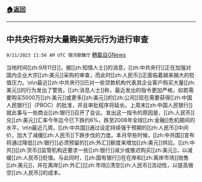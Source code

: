 ###  [:house:返回](README.md)
---


## 中共央行将对大量购买美元行为进行审查
`9/11/2023 11:56 AM UTC 银河歌舞厅` [轉載自GNews](https://gnews.org/articles/1674969)

当地时间[[zh:9月11日]]，据[[zh:知情人士]]的消息，[[zh:中共央行]]正在加强对国内企业大宗[[zh:美元]]采购的审查，而此时[[zh:人民币]]正面临着越来越大的贬值压力。\n\n最近[[zh:中共央行]]已对一些贷款机构代表其企业客户购买大量[[zh:美元]]的行为发出了警告。[[zh:消息人士]]称，最近发出的指令更加严格，如若需要购买5000万[[zh:美元]]或更多[[zh:美元]]的[[zh:公司]]现在需要获得[[zh:中国人民银行]]（PBOC）的批准，并且审批程序将延长。上周末[[zh:中国人民银行]]就此事与一些商业[[zh:银行]]召开了会议。发出这一指令的原因是，[[zh:人民币]]兑[[zh:美元]]汇率今年迄今已下跌约6%，跌至2008年全球[[zh:金融]]危机期间的水平。\n\n最近几周，[[zh:中共国]]通过设定持续强于预期的[[zh:人民币]]中间价，加大了减缓[[zh:人民币]]下跌步伐的力度。本月早些时候，[[zh:中共国]]宣布将通过降低[[zh:银行]]必须预留的[[zh:外汇]]额度来增加[[zh:美元]]供应。[[zh:中共]][[zh:货币]]监管机构还要求一些[[zh:银行]]减少或推迟购买[[zh:美元]]，以减缓[[zh:人民币]]贬值。与此同时，[[zh:国有银行]]在在岸和[[zh:离岸市场]]抛售[[zh:美元]]，并在离岸[[zh:外汇]][[zh:市场]]清空[[zh:人民币]]流动性，以提高做空[[zh:人民币]]的成本。
